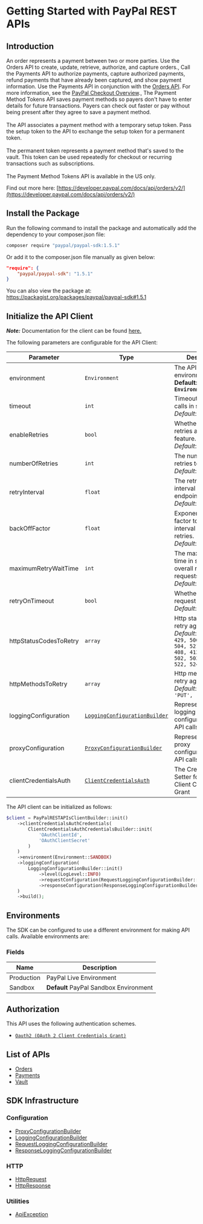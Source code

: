 
# Getting Started with PayPal REST APIs

## Introduction

An order represents a payment between two or more parties. Use the Orders API to create, update, retrieve, authorize, and capture orders., Call the Payments API to authorize payments, capture authorized payments, refund payments that have already been captured, and show payment information. Use the Payments API in conjunction with the <a href="/docs/api/orders/v2/">Orders API</a>. For more information, see the <a href="/docs/checkout/">PayPal Checkout Overview</a>., The Payment Method Tokens API saves payment methods so payers don't have to enter details for future transactions. Payers can check out faster or pay without being present after they agree to save a payment method.<br><br>The API associates a payment method with a temporary setup token. Pass the setup token to the API to exchange the setup token for a permanent token.<br><br>The permanent token represents a payment method that's saved to the vault. This token can be used repeatedly for checkout or recurring transactions such as subscriptions.<br><br>The Payment Method Tokens API is available in the US only.

Find out more here: [https://developer.paypal.com/docs/api/orders/v2/](https://developer.paypal.com/docs/api/orders/v2/)

## Install the Package

Run the following command to install the package and automatically add the dependency to your composer.json file:

```bash
composer require "paypal/paypal-sdk:1.5.1"
```

Or add it to the composer.json file manually as given below:

```json
"require": {
    "paypal/paypal-sdk": "1.5.1"
}
```

You can also view the package at:
https://packagist.org/packages/paypal/paypal-sdk#1.5.1

## Initialize the API Client

**_Note:_** Documentation for the client can be found [here.](https://www.github.com/tahaali2000/paypal-php-sdk/tree/1.5.1/doc/client.md)

The following parameters are configurable for the API Client:

| Parameter | Type | Description |
|  --- | --- | --- |
| environment | `Environment` | The API environment. <br> **Default: `Environment.SANDBOX`** |
| timeout | `int` | Timeout for API calls in seconds.<br>*Default*: `0` |
| enableRetries | `bool` | Whether to enable retries and backoff feature.<br>*Default*: `false` |
| numberOfRetries | `int` | The number of retries to make.<br>*Default*: `0` |
| retryInterval | `float` | The retry time interval between the endpoint calls.<br>*Default*: `1` |
| backOffFactor | `float` | Exponential backoff factor to increase interval between retries.<br>*Default*: `2` |
| maximumRetryWaitTime | `int` | The maximum wait time in seconds for overall retrying requests.<br>*Default*: `0` |
| retryOnTimeout | `bool` | Whether to retry on request timeout.<br>*Default*: `true` |
| httpStatusCodesToRetry | `array` | Http status codes to retry against.<br>*Default*: `408, 413, 429, 500, 502, 503, 504, 521, 522, 524, 408, 413, 429, 500, 502, 503, 504, 521, 522, 524` |
| httpMethodsToRetry | `array` | Http methods to retry against.<br>*Default*: `'GET', 'PUT', 'GET', 'PUT'` |
| loggingConfiguration | [`LoggingConfigurationBuilder`](https://www.github.com/tahaali2000/paypal-php-sdk/tree/1.5.1/doc/logging-configuration-builder.md) | Represents the logging configurations for API calls |
| proxyConfiguration | [`ProxyConfigurationBuilder`](https://www.github.com/tahaali2000/paypal-php-sdk/tree/1.5.1/doc/proxy-configuration-builder.md) | Represents the proxy configurations for API calls |
| clientCredentialsAuth | [`ClientCredentialsAuth`](https://www.github.com/tahaali2000/paypal-php-sdk/tree/1.5.1/doc/auth/oauth-2-client-credentials-grant.md) | The Credentials Setter for OAuth 2 Client Credentials Grant |

The API client can be initialized as follows:

```php
$client = PayPalRESTAPIsClientBuilder::init()
    ->clientCredentialsAuthCredentials(
        ClientCredentialsAuthCredentialsBuilder::init(
            'OAuthClientId',
            'OAuthClientSecret'
        )
    )
    ->environment(Environment::SANDBOX)
    ->loggingConfiguration(
        LoggingConfigurationBuilder::init()
            ->level(LogLevel::INFO)
            ->requestConfiguration(RequestLoggingConfigurationBuilder::init()->body(true))
            ->responseConfiguration(ResponseLoggingConfigurationBuilder::init()->headers(true))
    )
    ->build();
```

## Environments

The SDK can be configured to use a different environment for making API calls. Available environments are:

### Fields

| Name | Description |
|  --- | --- |
| Production | PayPal Live Environment |
| Sandbox | **Default** PayPal Sandbox Environment |

## Authorization

This API uses the following authentication schemes.

* [`Oauth2 (OAuth 2 Client Credentials Grant)`](https://www.github.com/tahaali2000/paypal-php-sdk/tree/1.5.1/doc/auth/oauth-2-client-credentials-grant.md)

## List of APIs

* [Orders](https://www.github.com/tahaali2000/paypal-php-sdk/tree/1.5.1/doc/controllers/orders.md)
* [Payments](https://www.github.com/tahaali2000/paypal-php-sdk/tree/1.5.1/doc/controllers/payments.md)
* [Vault](https://www.github.com/tahaali2000/paypal-php-sdk/tree/1.5.1/doc/controllers/vault.md)

## SDK Infrastructure

### Configuration

* [ProxyConfigurationBuilder](https://www.github.com/tahaali2000/paypal-php-sdk/tree/1.5.1/doc/proxy-configuration-builder.md)
* [LoggingConfigurationBuilder](https://www.github.com/tahaali2000/paypal-php-sdk/tree/1.5.1/doc/logging-configuration-builder.md)
* [RequestLoggingConfigurationBuilder](https://www.github.com/tahaali2000/paypal-php-sdk/tree/1.5.1/doc/request-logging-configuration-builder.md)
* [ResponseLoggingConfigurationBuilder](https://www.github.com/tahaali2000/paypal-php-sdk/tree/1.5.1/doc/response-logging-configuration-builder.md)

### HTTP

* [HttpRequest](https://www.github.com/tahaali2000/paypal-php-sdk/tree/1.5.1/doc/http-request.md)
* [HttpResponse](https://www.github.com/tahaali2000/paypal-php-sdk/tree/1.5.1/doc/http-response.md)

### Utilities

* [ApiException](https://www.github.com/tahaali2000/paypal-php-sdk/tree/1.5.1/doc/api-exception.md)

